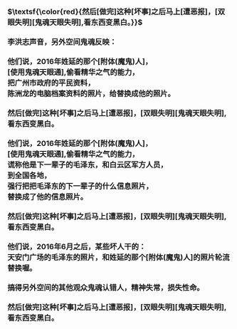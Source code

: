 <h3>
<br>$\textsf{\color{red}{然后[做完]这种[坏事]之后马上[遭恶报]，[双眼失明][鬼魂天眼失明],看东西变黑白。}}$
<br>
<br>李洪志声音，另外空间鬼魂反映：
<br>
<br>他们说，2016年姓延的那个[附体(魔鬼)人]，
<br>[使用鬼魂天眼通],偷看精华之气的能力，
<br>把广州市政府的平民资料，
<br>陈洲龙的电脑档案资料的照片，给替换成他的照片。
<br>
<br>然后[做完]这种[坏事]之后马上[遭恶报]，[双眼失明][鬼魂天眼失明],看东西变黑白。
<br>
<br>他们说，2016年姓延的那个[附体(魔鬼)人]，
<br>[使用鬼魂天眼通],偷看精华之气的能力，
<br>谎称他是下一辈子的毛泽东，和白云区军方人员，
<br>到全国各地，
<br>强行把把毛泽东的下一辈子的什么信息照片，
<br>替换成了他的信息照片。
<br>
<br>然后[做完]这种[坏事]之后马上[遭恶报]，[双眼失明][鬼魂天眼失明],看东西变黑白。
<br>
<br>他们说，2016年6月之后，某些坏人干的：
<br>天安门广场的毛泽东的照片，和姓延的那个[附体(魔鬼)人]的照片轮流替换喔。
<br>
<br>搞得另外空间的其他观众鬼魂认错人，精神失常，损失性命。
<br>
<br>然后[做完]这种[坏事]之后马上[遭恶报]，[双眼失明][鬼魂天眼失明],看东西变黑白。
</h3>
